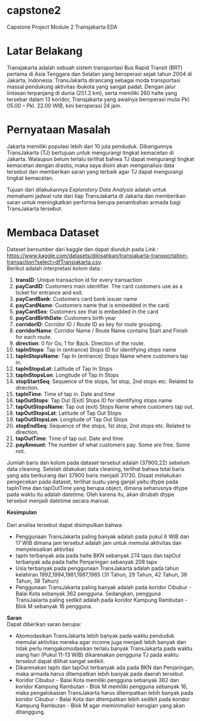 # capstone2
Capstone Project Module 2 Transjakarta EDA
# **Latar Belakang**  
  
  Transjakarta adalah sebuah sistem transportasi Bus Rapid Transit (BRT) pertama di Asia Tenggara dan Selatan yang beroperasi sejak tahun 2004 di Jakarta, Indonesia. TransJakarta dirancang sebagai moda transportasi massal pendukung aktivitas ibukota yang sangat padat. Dengan jalur lintasan terpanjang di dunia (251.2 km), serta memiliki 260 halte yang tersebar dalam 13 koridor, Transjakarta yang awalnya beroperasi mulai Pkl. 05.00 – Pkl. 22.00 WIB, kini beroperasi 24 jam.

# **Pernyataan Masalah**  
  
Jakarta memiliki populasi lebih dari 10 juta penduduk. Dibangunnya TransJakarta (TJ) bertujuan untuk mengurangi tingkat kemacetan di Jakarta. Walaupun belum terlalu terlihat bahwa TJ dapat mengurangi tingkat kemacetan dengan drastis, maka saya disini akan menganalisis data tersebut dan memberikan saran yang terbaik agar TJ dapat mengurangi tingkat kemacetan.  
    
Tujuan dari dilakukannya *Exploratory Data Analysis* adalah untuk memahami jadwal rute dari tiap TransJakarta di Jakarta dan memberikan saran untuk meningkatkan performa berupa penambahan armada bagi TransJakarta tersebut.

# **Membaca Dataset**

Dataset bersumber dari kaggle dan dapat diunduh pada Link : https://www.kaggle.com/datasets/dikisahkan/transjakarta-transportation-transaction?select=dfTransjakarta.csv.  
Berikut adalah interpretasi kolom data :  

1. **transID**:  Unique transaction id for every transaction  
2. **payCardID**:  Customers main identifier. The card customers use as a ticket for entrance and exit.  
3. **payCardBank**: Customers card bank issuer name  
4. **payCardName**: Customers name that is embedded in the card.  
5. **payCardSex**: Customers sex that is embedded in the card  
6. **payCardBirthDate**: Customers birth year  
7. **corridorID**: Corridor ID / Route ID as key for route grouping.  
8. **corridorName**: Corridor Name / Route Name contains Start and Finish for each route.  
9. **direction**: 0 for Go, 1 for Back. Direction of the route.  
10. **tapInStops**: Tap In (entrance) Stops ID for identifying stops name  
11. **tapInStopsName**: Tap In (entrance) Stops Name where customers tap in.  
12. **tapInStopsLat**: Latitude of Tap In Stops  
13. **tapInStopsLon**: Longitude of Tap In Stops  
14. **stopStartSeq**: Sequence of the stops, 1st stop, 2nd stops etc. Related to direction.  
15. **tapInTime**: Time of tap in. Date and time  
16. **tapOutStops**: Tap Out (Exit) Stops ID for identifying stops name  
17. **tapOutStopsName**: Tap out (exit) Stops Name where customers tap out.  
18. **tapOutStopsLat**: Latitude of Tap Out Stops  
19. **tapOutStopsLon**: Longitude of Tap Out Stops  
20. **stopEndSeq**: Sequence of the stops, 1st stop, 2nd stops etc. Related to direction.  
21. **tapOutTime**: Time of tap out. Date and time  
22. **payAmount**: The number of what customers pay. Some are free. Some not.  

Jumlah baris dan kolom pada dataset tersebut adalah (37900,22) sebelum data cleaning.
Setelah dilakukan data cleaning, terlihat bahwa total baris yang ada berkurang dari 37900 baris menjadi 31730. Disaat melakukan pengecekan pada dataset, terlihat suatu yang ganjal yaitu dtype pada tapInTime dan tapOutTime yang berupa object, dimana seharusnya dtype pada waktu itu adalah datetime. Oleh karena itu, akan dirubah dtype tersebut menjadi datetime secara manual. 

**Kesimpulan**  
<br> Dari analisa tersebut dapat disimpulkan bahwa:
<br> 
* Penggunaan TransJakarta paling banyak adalah pada pukul 6 WIB dan 17 WIB dimana jam tersebut adalah jam untuk memulai aktivitas dan menyelesaikan aktivitas
* tapIn terbanyak ada pada halte BKN sebanyak 274 taps dan tapOut terbanyak ada pada halte Penjaringan sebanyak 208 taps
* Usia terbanyak pada penggunaan TransJakarta adalah pada tahun kelahiran 1992,1994,1981,1987,1985 (31 Tahun, 29 Tahun, 42 Tahun, 36 Tahun, 38 Tahun)
* Penggunaan TransJakarta paling banyak adalah pada koridor Cibubur - Balai Kota sebanyak 362 pengguna. Sedangkan, pengguna TransJakarta paling sedikit adalah pada koridor Kampung Rambutan - Blok M sebanyak 16 pengguna.

**Saran**
<br> Dapat diberikan saran berupa:
<br>
* Akomodasikan TransJakarta lebih banyak pada waktu penduduk memulai aktivitas mereka agar income juga menjadi lebih banyak dan tidak perlu mengakomodasikan terlalu banyak TransJakarta pada waktu siang hari (Pukul 11-13 WIB) dikarenakan pengguna TJ pada waktu tersebut dapat dilihat sangat sedikit.
* Dikarenakan tapIn dan tapOut terbanyak ada pada BKN dan Penjaringan, maka armada harus ditempatkan lebih banyak pada daerah tersebut.
* Koridor Cibubur - Balai Kota memiliki pengguna sebanyak 362 dan koridor Kampung Rambutan - Blok M memiliki pengguna sebanyak 16, maka pengalokasian TransJakarta harus ditempatkan lebih banyak pada koridor Cibubur - Balai Kota dan ditempatkan lebih sedikit pada koridor Kampung Rambutan - Blok M agar meminimalisir kerugian yang akan ditanggung.
